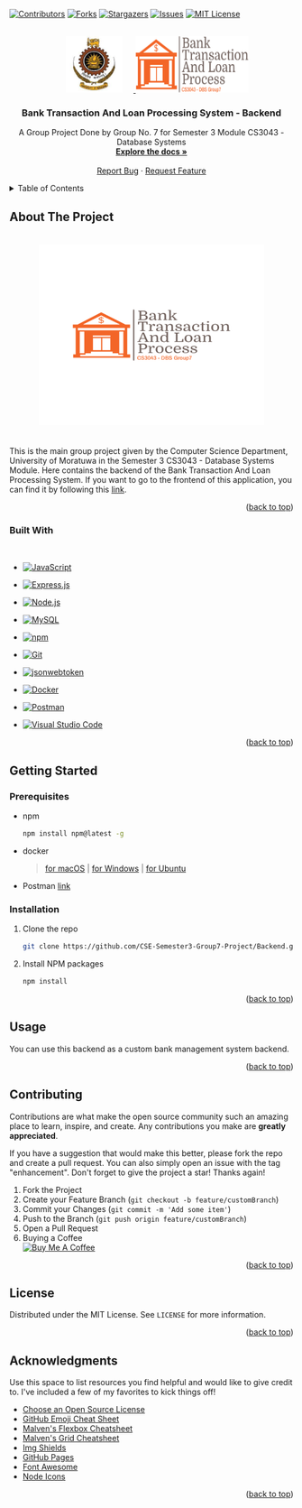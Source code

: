 <!-- Improved compatibility of back to top link: See: https://github.com/othneildrew/Best-README-Template/pull/73 -->
<a name="readme-top"></a>
<!--
*** Thanks for checking out the Best-README-Template. If you have a suggestion
*** that would make this better, please fork the repo and create a pull request
*** or simply open an issue with the tag "enhancement".
*** Don't forget to give the project a star!
*** Thanks again! Now go create something AMAZING! :D
-->



<!-- PROJECT SHIELDS -->
<!--
*** I'm using markdown "reference style" links for readability.
*** Reference links are enclosed in brackets [ ] instead of parentheses ( ).
*** See the bottom of this document for the declaration of the reference variables
*** for contributors-url, forks-url, etc. This is an optional, concise syntax you may use.
*** https://www.markdownguide.org/basic-syntax/#reference-style-links
-->
[![Contributors][contributors-shield]][contributors-url]
[![Forks][forks-shield]][forks-url]
[![Stargazers][stars-shield]][stars-url]
[![Issues][issues-shield]][issues-url]
[![MIT License][license-shield]][license-url]



<!-- PROJECT LOGO -->
<br />
<div align="center">
  <a href="https://github.com/CSE-Semester3-Group7-Project/Backend/">
    <img src="assets/uom.png" alt="Logo" width="100" height="100" style = "margin: 0 20px 0">
    <img src="assets/logo.png" alt="Logo" width="200" height="100" margin="0 10 0">
  </a>

  <h3 align="center">Bank Transaction And Loan Processing System - Backend</h3>

  <p align="center">
    A Group Project Done by Group No. 7 for Semester 3 Module CS3043 - Database Systems
    <br />
    <a href="https://github.com/CSE-Semester3-Group7-Project/Backend/assets/Project Description.pdf"><strong>Explore the docs »</strong></a>
    <br />
    <br />
    <a href="https://github.com/CSE-Semester3-Group7-Project/Backend/issues">Report Bug</a>
    ·
    <a href="https://github.com/CSE-Semester3-Group7-Project/Backend/pulls">Request Feature</a>
  </p>
</div>



<!-- TABLE OF CONTENTS -->
<details>
  <summary>Table of Contents</summary>
  <ol>
    <li>
      <a href="#about-the-project">About The Project</a>
      <ul>
        <li><a href="#built-with">Built With</a></li>
      </ul>
    </li>
    <li>
      <a href="#getting-started">Getting Started</a>
      <ul>
        <li><a href="#prerequisites">Prerequisites</a></li>
        <li><a href="#installation">Installation</a></li>
      </ul>
    </li>
    <li><a href="#usage">Usage</a></li>
    <li><a href="#contributing">Contributing</a></li>
    <li><a href="#license">License</a></li>
    <li><a href="#acknowledgments">Acknowledgments</a></li>
  </ol>
</details>



<!-- ABOUT THE PROJECT -->
## About The Project
<div align = center>
  <img src="assets/logo1.png" alt="Logo" width="400" height="320" style = "margin: 20px">
</div>

This is the main group project given by the Computer Science Department, University of Moratuwa in the Semester 3 CS3043 - Database Systems Module. Here contains the backend of the Bank Transaction And Loan Processing System. If you want to go to the frontend of this application, you can find it by following this <a href="https://github.com/CSE-Semester3-Group7-Project/Frontend">link</a>.

<p align="right">(<a href="#readme-top">back to top</a>)</p>



### Built With
<br>

- [![JavaScript](https://img.shields.io/badge/JavaScript-standard-brightgreen.svg?logo=javascript)](https://standardjs.com)

- [![Express.js](https://img.shields.io/badge/Express.js-4.x-brightgreen.svg?logo=node.js)](https://expressjs.com)

- [![Node.js](https://img.shields.io/badge/Node.js-14.x-brightgreen.svg?logo=node.js)](https://nodejs.org)

- [![MySQL](https://img.shields.io/badge/MySQL-8.x-brightgreen.svg?logo=mysql)](https://www.mysql.com/)

- [![npm](https://img.shields.io/badge/npm-6.x-brightgreen.svg?logo=npm)](https://www.npmjs.com/)

- [![Git](https://img.shields.io/badge/Git-2.x-brightgreen.svg?logo=git)](https://git-scm.com/)

- [![jsonwebtoken](https://img.shields.io/badge/jsonwebtoken-8.x-brightgreen.svg?logo=npm)](https://www.npmjs.com/package/jsonwebtoken)

- [![Docker](https://img.shields.io/badge/Docker-19.x-brightgreen.svg?logo=docker)](https://www.docker.com/)

- [![Postman](https://img.shields.io/badge/Postman-7.x-brightgreen.svg?logo=postman)](https://www.postman.com/)

- [![Visual Studio Code](https://img.shields.io/badge/Visual%20Studio%20Code-1.x-brightgreen.svg?logo=visual-studio-code)](https://code.visualstudio.com/)


<p align="right">(<a href="#readme-top">back to top</a>)</p>



<!-- GETTING STARTED -->
## Getting Started


### Prerequisites

* npm
  ```sh
  npm install npm@latest -g
  ```
* docker
  > <a href="https://docs.docker.com/docker-for-mac/install/">for macOS</a> |
  <a href="https://docs.docker.com/docker-for-windows/install/">for Windows</a> |
  <a href="https://docs.docker.com/engine/install/ubuntu/">for Ubuntu</a>

* Postman <a href="https://www.postman.com/">link</a>
### Installation

1. Clone the repo
   ```sh
   git clone https://github.com/CSE-Semester3-Group7-Project/Backend.git
   ```
2. Install NPM packages
   ```sh
   npm install
   ```

<p align="right">(<a href="#readme-top">back to top</a>)</p>



<!-- USAGE EXAMPLES -->
## Usage

You can use this backend as a custom bank management system backend.


<p align="right">(<a href="#readme-top">back to top</a>)</p>



<!-- CONTRIBUTING -->
## Contributing

Contributions are what make the open source community such an amazing place to learn, inspire, and create. Any contributions you make are **greatly appreciated**.

If you have a suggestion that would make this better, please fork the repo and create a pull request. You can also simply open an issue with the tag "enhancement".
Don't forget to give the project a star! Thanks again!

1. Fork the Project
2. Create your Feature Branch (`git checkout -b feature/customBranch`)
3. Commit your Changes (`git commit -m 'Add some item'`)
4. Push to the Branch (`git push origin feature/customBranch`)
5. Open a Pull Request
6. Buying a Coffee <br>
[![Buy Me A Coffee](https://img.shields.io/badge/Buy%20Me%20A%20Coffee-black?style=for-the-badge&logo=buy-me-a-coffee)](https://www.buymeacoffee.com/damiBauY)


<p align="right">(<a href="#readme-top">back to top</a>)</p>



<!-- LICENSE -->
## License

Distributed under the MIT License. See `LICENSE` for more information.

<p align="right">(<a href="#readme-top">back to top</a>)</p>

<!-- ACKNOWLEDGMENTS -->
## Acknowledgments

Use this space to list resources you find helpful and would like to give credit to. I've included a few of my favorites to kick things off!

* [Choose an Open Source License](https://choosealicense.com)
* [GitHub Emoji Cheat Sheet](https://www.webpagefx.com/tools/emoji-cheat-sheet)
* [Malven's Flexbox Cheatsheet](https://flexbox.malven.co/)
* [Malven's Grid Cheatsheet](https://grid.malven.co/)
* [Img Shields](https://shields.io)
* [GitHub Pages](https://pages.github.com)
* [Font Awesome](https://fontawesome.com)
* [Node Icons](https://Node-icons.github.io/Node-icons/search)

<p align="right">(<a href="#readme-top">back to top</a>)</p>



<!-- MARKDOWN LINKS & IMAGES -->
<!-- https://www.markdownguide.org/basic-syntax/#reference-style-links -->
[contributors-shield]: https://img.shields.io/github/contributors/othneildrew/Best-README-Template.svg?style=for-the-badge
[contributors-url]: https://github.com/CSE-Semester3-Group7-Project/Backend/graphs/contributors
[forks-shield]: https://img.shields.io/github/forks/othneildrew/Best-README-Template.svg?style=for-the-badge
[forks-url]: https://github.com/CSE-Semester3-Group7-Project/Backend/network/members
[stars-shield]: https://img.shields.io/github/stars/othneildrew/Best-README-Template.svg?style=for-the-badge
[stars-url]: https://github.com/CSE-Semester3-Group7-Project/Backend/stargazers
[issues-shield]: https://img.shields.io/github/issues/othneildrew/Best-README-Template.svg?style=for-the-badge
[issues-url]: https://github.com/CSE-Semester3-Group7-Project/Backend/issues
[license-shield]: https://img.shields.io/github/license/othneildrew/Best-README-Template.svg?style=for-the-badge
[license-url]: https://github.com/CSE-Semester3-Group7-Project/Backend/LICENSE
